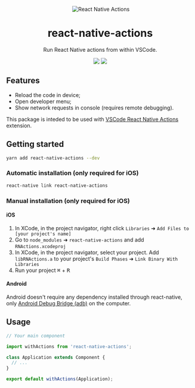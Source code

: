 <p align="center">
  <img alt="React Native Actions" title="React Native Actions" src="https://cdn.rawgit.com/lucasbento/react-native-actions/master/common/media/logo.png" />
</p>

<h1 align="center">react-native-actions</h1>
<p align="center">
  Run React Native actions from within VSCode.
</p>

<p align="center">
 <a href="https://github.com/lucasbento/react-native-actions/issues"><img src="https://img.shields.io/badge/contributions-welcome-brightgreen.svg?style=flat"></a>
 <a href="https://saythanks.io/to/lucasbento"><img src="https://img.shields.io/badge/say-thanks-ff69b4.svg"></a>
</p>

## Features

- Reload the code in device;
- Open developer menu;
- Show network requests in console (requires remote debugging).

This package is inteded to be used with [VSCode React Native Actions](https://marketplace.visualstudio.com/items?itemName=lucasbento.react-native-actions) extension.

## Getting started

```bash
yarn add react-native-actions --dev
```

### Automatic installation (only required for iOS)

```bash
react-native link react-native-actions
```

### Manual installation (only required for iOS)

#### iOS

1. In XCode, in the project navigator, right click `Libraries` ➜ `Add Files to [your project's name]`
2. Go to `node_modules` ➜ `react-native-actions` and add `RNActions.xcodeproj`
3. In XCode, in the project navigator, select your project. Add `libRNActions.a` to your project's `Build Phases` ➜ `Link Binary With Libraries`
4. Run your project <kbd>⌘</kbd> + <kbd>R</kbd>

#### Android

Android doesn't require any dependency installed through react-native, only [Android Debug Bridge (adb)](https://developer.android.com/studio/command-line/adb.html) on the computer.

## Usage
```jsx
// Your main component

import withActions from 'react-native-actions';

class Application extends Component {
  // ...
}

export default withActions(Application); 
```
  
